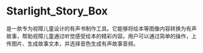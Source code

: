 # Starlight_Story_Box
是一款专为视障儿童设计的有声书制作工具。它能够将绘本等图像内容转换为有声故事，帮助视障儿童通过听觉感受绘本的精彩内容。用户可以通过简单的操作，上传图片、生成故事文本，并选择音色生成有声故事音频。
